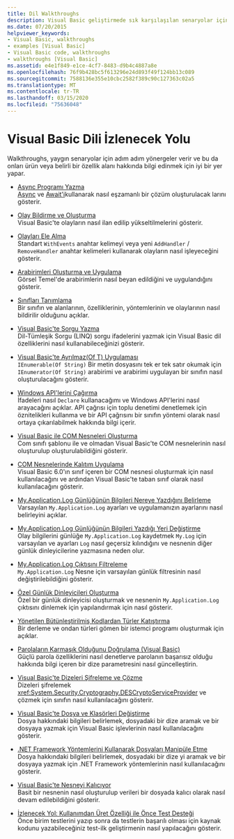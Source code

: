```yaml
---
title: Dil Walkthroughs
description: Visual Basic geliştirmede sık karşılaşılan senaryolar için adım adım yönergeler
ms.date: 07/20/2015
helpviewer_keywords:
- Visual Basic, walkthroughs
- examples [Visual Basic]
- Visual Basic code, walkthroughs
- walkthroughs [Visual Basic]
ms.assetid: e4e1f849-e1ce-4cf7-8483-d9b4c4887a8e
ms.openlocfilehash: 76f9b428bc5f613296e24d893f49f124bb13c089
ms.sourcegitcommit: 7588136e355e10cbc2582f389c90c127363c02a5
ms.translationtype: MT
ms.contentlocale: tr-TR
ms.lasthandoff: 03/15/2020
ms.locfileid: "75636048"
---
```

# <a name="visual-basic-language-walkthroughs"></a>Visual Basic Dili İzlenecek Yolu

Walkthroughs, yaygın senaryolar için adım adım yönergeler verir ve bu da onları ürün veya belirli bir özellik alanı hakkında bilgi edinmek için iyi bir yer yapar.

- [Async Programı Yazma](./programming-guide/concepts/async/walkthrough-accessing-the-web-by-using-async-and-await.md)  
 [Async](language-reference/modifiers/async.md) ve [Await'i](language-reference/operators/await-operator.md)kullanarak nasıl eşzamanlı bir çözüm oluşturulacak larını gösterir.

- [Olay Bildirme ve Oluşturma](programming-guide/language-features/events/walkthrough-declaring-and-raising-events.md)  
 Visual Basic'te olayların nasıl ilan edilip yükseltilmelerini gösterir.

- [Olayları Ele Alma](programming-guide/language-features/events/walkthrough-handling-events.md)  
 Standart `WithEvents` anahtar kelimeyi veya yeni `AddHandler` / `RemoveHandler` anahtar kelimeleri kullanarak olayların nasıl işleyeceğini gösterir.

- [Arabirimleri Oluşturma ve Uygulama](programming-guide/language-features/interfaces/walkthrough-creating-and-implementing-interfaces.md)  
 Görsel Temel'de arabirimlerin nasıl beyan edildiğini ve uygulandığını gösterir.

- [Sınıfları Tanımlama](programming-guide/language-features/objects-and-classes/walkthrough-defining-classes.md)  
 Bir sınıfın ve alanlarının, özelliklerinin, yöntemlerinin ve olaylarının nasıl bildirilir olduğunu açıklar.

- [Visual Basic'te Sorgu Yazma](programming-guide/concepts/linq/walkthrough-writing-queries.md)  
 Dil-Tümleşik Sorgu (LINQ) sorgu ifadelerini yazmak için Visual Basic dil özelliklerini nasıl kullanabileceğinizi gösterir.

- [Visual Basic'te Ayrılmaz(Of T) Uygulaması](programming-guide/language-features/control-flow/walkthrough-implementing-ienumerable-of-t.md)  
 `IEnumerable(Of String)` Bir metin dosyasını tek er tek satır okumak için `IEnumerator(Of String)` arabirimi ve arabirimi uygulayan bir sınıfın nasıl oluşturulacağını gösterir.

- [Windows API'lerini Çağırma](programming-guide/com-interop/walkthrough-calling-windows-apis.md)  
 İfadeleri nasıl `Declare` kullanacağımı ve Windows API'lerini nasıl arayacağını açıklar. API çağrısı için toplu denetimi denetlemek için öznitelikleri kullanma ve bir API çağrısını bir sınıfın yöntemi olarak nasıl ortaya çıkarılabilmek hakkında bilgi içerir.

- [Visual Basic ile COM Nesneleri Oluşturma](programming-guide/com-interop/walkthrough-creating-com-objects.md)  
 Com sınıfı şablonu ile ve olmadan Visual Basic'te COM nesnelerinin nasıl oluşturulup oluşturulabildiğini gösterir.

- [COM Nesnelerinde Kalıtım Uygulama](programming-guide/com-interop/walkthrough-implementing-inheritance-with-com-objects.md)  
 Visual Basic 6.0'ın sınıf içeren bir COM nesnesi oluşturmak için nasıl kullanılacağını ve ardından Visual Basic'te taban sınıf olarak nasıl kullanılacağını gösterir.

- [My.Application.Log Günlüğünün Bilgileri Nereye Yazdığını Belirleme](developing-apps/programming/log-info/walkthrough-determining-where-my-application-log-writes-information.md)  
 Varsayılan `My.Application.Log` ayarları ve uygulamanızın ayarlarını nasıl belirleyini açıklar.

- [My.Application.Log Günlüğünün Bilgileri Yazdığı Yeri Değiştirme](developing-apps/programming/log-info/walkthrough-changing-where-my-application-log-writes-information.md)  
 Olay bilgilerini günlüğe `My.Application.Log` kaydetmek `My.Log` için varsayılan ve ayarları `Log` nasıl geçersiz kılındığını ve nesnenin diğer günlük dinleyicilerine yazmasına neden olur.

- [My.Application.Log Çıktısını Filtreleme](developing-apps/programming/log-info/walkthrough-filtering-my-application-log-output.md)  
 `My.Application.Log` Nesne için varsayılan günlük filtresinin nasıl değiştirilebildiğini gösterir.

- [Özel Günlük Dinleyicileri Oluşturma](developing-apps/programming/log-info/walkthrough-creating-custom-log-listeners.md)  
 Özel bir günlük dinleyicisi oluşturmak ve nesnenin `My.Application.Log` çıktısını dinlemek için yapılandırmak için nasıl gösterir.

- [Yönetilen Bütünleştirilmiş Kodlardan Türler Katıştırma](../standard/assembly/embed-types-visual-studio.md)  
 Bir derleme ve ondan türleri gömen bir istemci programı oluşturmak için açıklar.

- [Parolaların Karmaşık Olduğunu Doğrulama (Visual Basic)](programming-guide/language-features/strings/walkthrough-validating-that-passwords-are-complex.md)  
 Güçlü parola özelliklerini nasıl denetlerve parolanın başarısız olduğu hakkında bilgi içeren bir dize parametresini nasıl güncelleştirin.

- [Visual Basic'te Dizeleri Şifreleme ve Çözme](programming-guide/language-features/strings/walkthrough-encrypting-and-decrypting-strings.md)  
 Dizeleri şifrelemek <xref:System.Security.Cryptography.DESCryptoServiceProvider> ve çözmek için sınıfın nasıl kullanılacağını gösterir.

- [Visual Basic'te Dosya ve Klasörleri Değiştirme](developing-apps/programming/drives-directories-files/walkthrough-manipulating-files-and-directories.md)  
 Dosya hakkındaki bilgileri belirlemek, dosyadaki bir dize aramak ve bir dosyaya yazmak için Visual Basic işlevlerinin nasıl kullanılacağını gösterir.

- [.NET Framework Yöntemlerini Kullanarak Dosyaları Manipüle Etme](developing-apps/programming/drives-directories-files/walkthrough-manipulating-files-by-using-net-framework-methods.md)  
 Dosya hakkındaki bilgileri belirlemek, dosyadaki bir dize yi aramak ve bir dosyaya yazmak için .NET Framework yöntemlerinin nasıl kullanılacağını gösterir.

- [Visual Basic'te Nesneyi Kalıcıyor](programming-guide/concepts/serialization/walkthrough-persisting-an-object-in-visual-studio.md)  
 Basit bir nesnenin nasıl oluşturulup verileri bir dosyada kalıcı olarak nasıl devam edilebildiğini gösterir.

- [İzlenecek Yol: Kullanımdan Üret Özelliği ile Önce Test Desteği](/visualstudio/ide/walkthrough-test-first-support-with-the-generate-from-usage-feature)  
 Önce birim testlerini yazıp sonra da testlerin başarılı olması için kaynak kodunu yazabileceğiniz test-ilk geliştirmenin nasıl yapılacağını gösterir.
